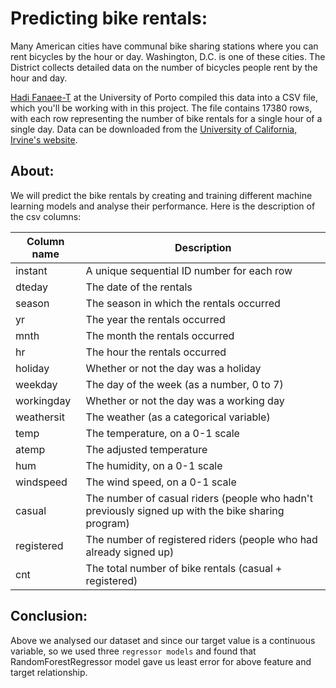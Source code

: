 # Predicting bike rentals:
Many American cities have communal bike sharing stations where you can rent bicycles by the hour or day. Washington, D.C. is one of these cities. The District collects detailed data on the number of bicycles people rent by the hour and day.

[Hadi Fanaee-T](http://www.liaad.up.pt/area/fanaee) at the University of Porto compiled this data into a CSV file, which you'll be working with in this project. The file contains 17380 rows, with each row representing the number of bike rentals for a single hour of a single day. Data can be downloaded from the [University of California, Irvine's website](http://archive.ics.uci.edu/ml/datasets/Bike+Sharing+Dataset).

## About:
We will predict the bike rentals by creating and training different machine learning models and analyse their performance.
Here is the description of the csv columns:

Column name|Description
------|----------
instant | A unique sequential ID number for each row
dteday | The date of the rentals
season | The season in which the rentals occurred
yr | The year the rentals occurred
mnth | The month the rentals occurred
hr | The hour the rentals occurred
holiday | Whether or not the day was a holiday
weekday | The day of the week (as a number, 0 to 7)
workingday | Whether or not the day was a working day
weathersit | The weather (as a categorical variable)
temp | The temperature, on a 0-1 scale
atemp | The adjusted temperature
hum | The humidity, on a 0-1 scale
windspeed | The wind speed, on a 0-1 scale
casual | The number of casual riders (people who hadn't previously signed up with the bike sharing program)
registered | The number of registered riders (people who had already signed up)
cnt | The total number of bike rentals (casual + registered)

## Conclusion:
Above we analysed our dataset and since our target value is a continuous variable, so we used three `regressor models` and found that RandomForestRegressor model gave us least error for above feature and target relationship.
